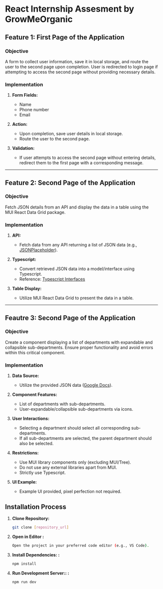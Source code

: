 # React Internship Assesment by GrowMeOrganic

## Feature 1: First Page of the Application

### Objective

A form to collect user information, save it in local storage, and route the user to the second page upon completion. User is redirected to login page if attempting to access the second page without providing necessary details.

### Implementation

1. **Form Fields:**

   - Name
   - Phone number
   - Email

2. **Action:**

   - Upon completion, save user details in local storage.
   - Route the user to the second page.

3. **Validation:**
   - If user attempts to access the second page without entering details, redirect them to the first page with a corresponding message.

---

## Feature 2: Second Page of the Application

### Objective

Fetch JSON details from an API and display the data in a table using the MUI React Data Grid package.

### Implementation

1. **API:**

   - Fetch data from any API returning a list of JSON data (e.g., [JSONPlaceholder](https://jsonplaceholder.typicode.com/posts)).

2. **Typescript:**

   - Convert retrieved JSON data into a model/interface using Typescript.
   - Reference: [Typescript Interfaces](https://www.educative.io/blog/typescript-interfaces)

3. **Table Display:**
   - Utilize MUI React Data Grid to present the data in a table.

---

## Feautre 3: Second Page of the Application

### Objective

Create a component displaying a list of departments with expandable and collapsible sub-departments. Ensure proper functionality and avoid errors within this critical component.

### Implementation

1. **Data Source:**

   - Utilize the provided JSON data ([Google Docs](https://docs.google.com/document/d/1uQCFny5aXfMD9v2TPy3rbE8EHw-xZVdZfj4g-2Yv6IU/edit?usp=sharing)).

2. **Component Features:**

   - List of departments with sub-departments.
   - User-expandable/collapsible sub-departments via icons.

3. **User Interactions:**

   - Selecting a department should select all corresponding sub-departments.
   - If all sub-departments are selected, the parent department should also be selected.

4. **Restrictions:**

   - Use MUI library components only (excluding MUI/Tree).
   - Do not use any external libraries apart from MUI.
   - Strictly use Typescript.

5. **UI Example:**
   - Example UI provided, pixel perfection not required.

## Installation Process

1. **Clone Repository:**

   ```bash
   git clone [repository_url]
   ```

2. **Open in Editor :**
   ```bash
   Open the project in your preferred code editor (e.g., VS Code).
   ```

3. **Install Dependencies: :**
   ```bash
   npm install
   ```

4. **Run Development Server:: :**
   ```bash
   npm run dev
   ```



